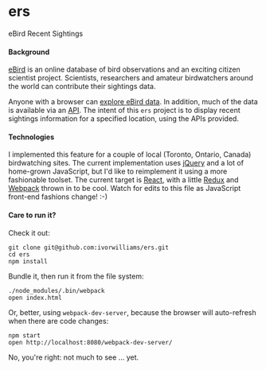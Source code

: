 # ers
eBird Recent Sightings

#### Background
[eBird](http://ebird.org) is an online database of bird observations and an
exciting citizen scientist project.  Scientists, researchers and amateur
birdwatchers around the world can contribute their sightings data.

Anyone with a browser can [explore eBird data](http://ebird.org/ebird/explore).  In addition, much of the data is
available via an [API](https://confluence.cornell.edu/display/CLOISAPI/eBird+API+1.1).
The intent of this `ers` project is to display recent sightings information for a specified location, using the APIs provided.

#### Technologies
I implemented this feature for a couple of local (Toronto, Ontario, Canada)
birdwatching sites.
The current implementation uses [jQuery](https://jquery.com) and a lot of
home-grown JavaScript, but I'd like to reimplement it using a more fashionable
toolset.
The current target is [React](https://facebook.github.io/react/), with a
little [Redux](http://redux.js.org) and [Webpack](https://webpack.github.io)
thrown in to be cool.
Watch for edits to this file as JavaScript front-end fashions change!  :-)

#### Care to run it?
Check it out:
```
git clone git@github.com:ivorwilliams/ers.git
cd ers
npm install
```
Bundle it, then run it from the file system:
```
./node_modules/.bin/webpack
open index.html
```
Or, better, using `webpack-dev-server`, because the browser will auto-refresh when there are code changes:
```
npm start
open http://localhost:8080/webpack-dev-server/
```

No, you're right: not much to see ... yet.
